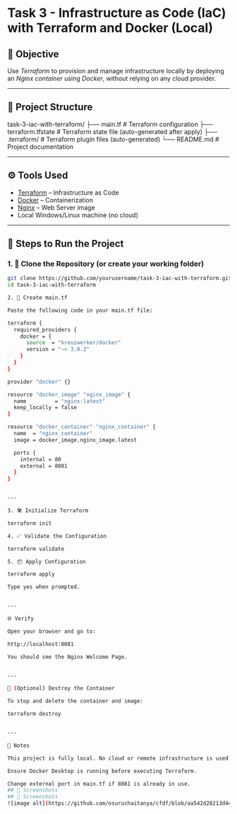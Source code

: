 # Task 3 - Infrastructure as Code (IaC) with Terraform and Docker (Local)

## 📌 Objective

Use *Terraform* to provision and manage infrastructure locally by deploying an *Nginx container* using *Docker*, without relying on any cloud provider.

---

## 📁 Project Structure

task-3-iac-with-terraform/ ├── main.tf              # Terraform configuration ├── terraform.tfstate    # Terraform state file (auto-generated after apply) ├── .terraform/          # Terraform plugin files (auto-generated) └── README.md            # Project documentation

---

## ⚙ Tools Used

- [Terraform](https://www.terraform.io/) – Infrastructure as Code
- [Docker](https://www.docker.com/) – Containerization
- [Nginx](https://hub.docker.com/_/nginx) – Web Server image
- Local Windows/Linux machine (no cloud)

---

## 🚀 Steps to Run the Project

### 1. 📁 Clone the Repository (or create your working folder)

```bash
git clone https://github.com/yourusername/task-3-iac-with-terraform.git
cd task-3-iac-with-terraform

2. 📄 Create main.tf

Paste the following code in your main.tf file:

terraform {
  required_providers {
    docker = {
      source  = "kreuzwerker/docker"
      version = "~> 3.0.2"
    }
  }
}

provider "docker" {}

resource "docker_image" "nginx_image" {
  name         = "nginx:latest"
  keep_locally = false
}

resource "docker_container" "nginx_container" {
  name  = "nginx_container"
  image = docker_image.nginx_image.latest

  ports {
    internal = 80
    external = 8081
  }
}


---

3. 🛠 Initialize Terraform

terraform init

4. ✅ Validate the Configuration

terraform validate

5. 📦 Apply Configuration

terraform apply

Type yes when prompted.


---

🌐 Verify

Open your browser and go to:

http://localhost:8081

You should see the Nginx Welcome Page.


---

🧹 (Optional) Destroy the Container

To stop and delete the container and image:

terraform destroy


---

📌 Notes

This project is fully local. No cloud or remote infrastructure is used.

Ensure Docker Desktop is running before executing Terraform.

Change external port in main.tf if 8081 is already in use.
## 📸 Screenshots
## 📸 Screenshots
![image alt](https://github.com/osuruchaitanya/cfdf/blob/aa542d28213d44b688284d77fc7b745aa79d7945/screenshot4.png)



